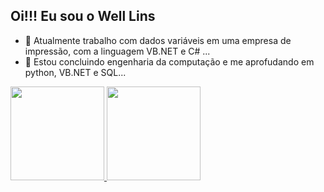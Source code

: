 ## Oi!!! Eu sou o Well Lins


- 🔭 Atualmente trabalho com dados variáveis em uma empresa de impressão, com a linguagem VB.NET e C# ...
- 🌱 Estou concluindo engenharia da computação e me aprofudando em python, VB.NET e SQL...
  
<div>
<a href="https://github.com/Well0Lins">
<img height="150em" src="https://github-readme-stats.vercel.app/api?username=Well0Lins&show_icons=true&theme=dracula&include_all_commits=true&count_private=true"/>
<img height="150em" src="https://github-readme-stats.vercel.app/api/top-langs/?username=Well0Lins&layout=compact&langs_count=7&theme=dracula"/>
</div>    
